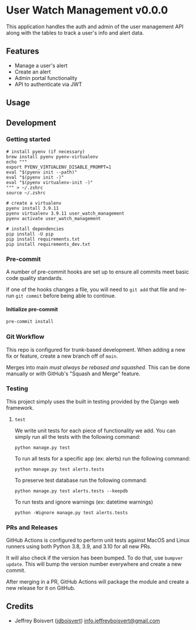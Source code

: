 # User Watch Management v0.0.0
This application handles the auth and admin of the user management API along with the tables to track a user's info and alert data.

## Features

- Manage a user's alert
- Create an alert
- Admin portal functionality
- API to authenticate via JWT

## Usage

## Development

### Getting started

```shell
# install pyenv (if necessary)
brew install pyenv pyenv-virtualenv
echo """
export PYENV_VIRTUALENV_DISABLE_PROMPT=1
eval "$(pyenv init --path)"
eval "$(pyenv init -)"
eval "$(pyenv virtualenv-init -)"
""" > ~/.zshrc
source ~/.zshrc

# create a virtualenv
pyenv install 3.9.11
pyenv virtualenv 3.9.11 user_watch_management
pyenv activate user_watch_management

# install dependencies
pip install -U pip
pip install requirements.txt
pip install requirements_dev.txt
```

### Pre-commit

A number of pre-commit hooks are set up to ensure all commits meet basic code quality standards.

If one of the hooks changes a file, you will need to `git add` that file and re-run `git commit` before being able to continue.

#### Initialize pre-commit
```bash
pre-commit install
```


### Git Workflow

This repo is configured for trunk-based development. When adding a new fix or feature, create a new branch off of `main`.

Merges into main _must always be rebased and squashed_. This can be done manually or with GitHub's "Squash and Merge" feature.

### Testing

This project simply uses the built in testing provided by the Django web framework.

1. `test`

    We write unit tests for each piece of functionality we add. You can simply run all the tests with the following command:

    ```
    python manage.py test
    ```

    To run all tests for a specific app (ex: alerts) run the following command:

    ```
    python manage.py test alerts.tests
    ```

    To preserve test database run the following command:

    ```
    python manage.py test alerts.tests --keepdb
    ```

    To run tests and ignore warnings (ex: datetime warnings)

    ```
    python -Wignore manage.py test alerts.tests
    ```

### PRs and Releases

GitHub Actions is configured to perform unit tests against MacOS and Linux runners using both Python 3.8, 3.9, and 3.10 for all new PRs.

It will also check if the version has been bumped. To do that, use `bumpver update`. This will bump the version number everywhere and create a new commit.

After merging in a PR, GitHub Actions will package the module and create a new release for it on GitHub.

## Credits

- Jeffrey Boisvert ([jdboisvert](https://github.com/jdboisvert)) [info.jeffreyboisvert@gmail.com](mailto:info.jeffreyboisvert@gmail.com)
